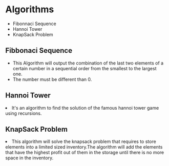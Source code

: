 # Algorithms
<ul>
<li>Fibonnaci Sequence</li>
<li>Hannoi Tower</li>
<li>KnapSack Problem</li>
</ul>

## Fibbonaci Sequence
<ul>
<li>This Algorithm will output the combination of the last two elements of a certain number in a sequential order from the smallest to the largest one.</li>
<li>The number must be different than 0.</li>
</ul>

## Hannoi Tower
<li>It's an algorithm to find the solution of the famous hannoi tower game using recursions.</li>

## KnapSack Problem
<li>This algorithm will solve the knapsack problem that requires to store elements into a limited sized inventory.The algorithm will add
the elements that have the highest profit out of them in the storage until there is no more space in the inventory.</li>
